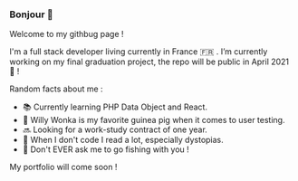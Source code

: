 ### Bonjour 👋

Welcome to my githbug page !

I'm a full stack developer living currently in France 🇫🇷 . I’m currently working on my final graduation project, the repo will be public in April 2021 🙊 !

Random facts about me :
- 📚 Currently learning PHP Data Object and React.
- 🍬 Willy Wonka is my favorite guinea pig when it comes to user testing.
- 🔜 Looking for a work-study contract of one year.
- 📖 When I don't code I read a lot, especially dystopias.
- 🎣 Don't EVER ask me to go fishing with you !

My portfolio will come soon !

